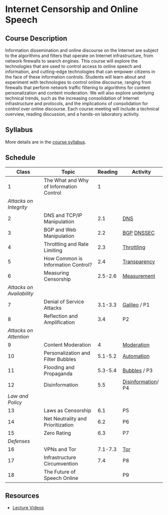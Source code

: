# Internet Censorship and Online Speech

## Course Description 

Information dissemination and online discourse on the Internet are
subject to the algorithms and filters that operate on Internet
infrastructure, from network firewalls to search engines. This course
will explore the technologies that are used to control access to online
speech and information, and cutting-edge technologies that can empower
citizens in the face of these information controls. Students will learn
about and experiment with technologies to control online discourse,
ranging from firewalls that perform network traffic filtering to
algorithms for content personalization and content moderation. We will
also explore underlying technical trends, such as the increasing
consolidation of Internet infrastructure and protocols, and the
implications of consolidation for control over online discourse. Each
course meeting will include a technical overview, reading discussion,
and a hands-on laboratory activity.

## Syllabus

More details are in the [course syllabus](syllabus.md).

## Schedule


| **Class**                 | **Topic**                               | **Reading** | **Activity**                                            |
|---------------------------|-----------------------------------------|-------------|---------------------------------------------------------|
| 1                         | The What and Why of Information Control | 1           |                                                         |
| *Attacks on Integrity*    |                                         |             |                                                         |
| 2                         | DNS and TCP/IP Manipulation             | 2.1         | [DNS](activities/dns.md)                                |
| 3                         | BGP and Web Manipulation                | 2.2         | [BGP](activities/bgp.md) [DNSSEC](activities/dnssec.md) |
| 4                         | Throttling and Rate Limiting            | 2.3         | [Throttling](activities/throttling.md)                  |
| 5                         | How Common is Information Control?      | 2.4         | [Transparency](activities/transparency.md)              |
| 6                         | Measuring Censorship                    | 2.5-2.6     | [Measurement](activities/measurement.md)                |
| *Attacks on Availability* |                                         |             |                                                         |
| 7                         | Denial of Service Attacks               | 3.1-3.3     | [Galileo](https://cloudflare.com/galileo/) / P1         |
| 8                         | Reflection and Amplification            | 3.4         | P2                                                      |
| *Attacks on Attention*    |                                         |             |                                                         |
| 9                         | Content Moderation                      | 4           | [Moderation](activities/moderation.md)                  |
| 10                        | Personalization and Filter Bubbles      | 5.1-5.2     | [Automation](activities/automation.md)                  |
| 11                        | Flooding and Propaganda                 | 5.3-5.4     | [Bubbles](activities/bubbles.md) / P3                   |
| 12                        | Disinformation                          | 5.5         | [Disinformation](activities/disinformation.md)/  P4     |
| *Law and Policy*          |                                         |             |                                                         |
| 13                        | Laws as Censorship                      | 6.1         | P5                                                      |
| 14                        | Net Neutrality and Prioritization       | 6.2         | P6                                                      |
| 15                        | Zero Rating                             | 6.3         | P7                                                      |
| *Defenses*                |                                         |             |                                                         |
| 16                        | VPNs and Tor                            | 7.1-7.3     | [Tor](activities/tor.md)                                                     |
| 17                        | Infrastructure Circumvention            | 7.4         | P8                                                      |
| 18                        | The Future of Speech Online             |             | P9                                                      |

## Resources

* [Lecture
  Videos](https://youtube.com/playlist?list=PLpherdrLyny9vAH3GUofYRu4Ig8wY9Lho)

